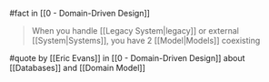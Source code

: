 #fact in [[0 - Domain-Driven Design]]

> When you handle [[Legacy System|legacy]] or external [[System|Systems]], you have 2 [[Model|Models]] coexisting

#quote by [[Eric Evans]] in [[0 - Domain-Driven Design]] about [[Databases]] and [[Domain Model]]
